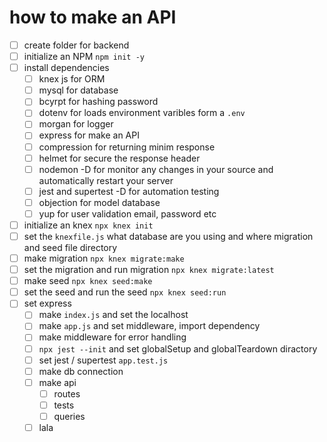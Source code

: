 # how to make an API

- [ ] create folder for backend
- [ ] initialize an NPM `npm init -y`
- [ ] install dependencies
  - [ ] knex js for ORM
  - [ ] mysql for database
  - [ ] bcyrpt for hashing password
  - [ ] dotenv for loads environment varibles form a `.env`
  - [ ] morgan for logger
  - [ ] express for make an API
  - [ ] compression for returning minim response
  - [ ] helmet for secure the response header
  - [ ] nodemon -D for monitor any changes in your source and automatically restart your server
  - [ ] jest and supertest -D for automation testing
  - [ ] objection for model database
  - [ ] yup for user validation email, password etc
- [ ] initialize an knex `npx knex init`
- [ ] set the `knexfile.js` what database are you using and where migration and seed file directory
- [ ] make migration `npx knex migrate:make`
- [ ] set the migration and run migration `npx knex migrate:latest`
- [ ] make seed `npx knex seed:make`
- [ ] set the seed and run the seed `npx knex seed:run`
- [ ] set express
  - [ ] make `index.js` and set the localhost
  - [ ] make `app.js` and set middleware, import dependency
  - [ ] make middleware for error handling
  - [ ] `npx jest --init` and set globalSetup and globalTeardown diractory
  - [ ] set jest / supertest `app.test.js`
  - [ ] make db connection
  - [ ] make api
    - [ ] routes
    - [ ] tests
    - [ ] queries
  - [ ] lala

